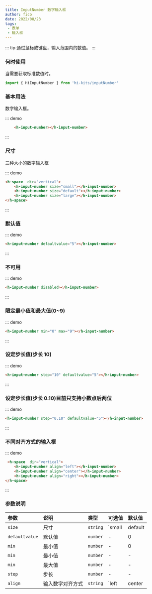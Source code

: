 ```yaml
---
title: InputNumber 数字输入框
author: fico
date: 2022/08/23
tags:
 - 表单
 - 输入框
---
```

::: tip
通过鼠标或键盘，输入范围内的数值。
:::
### 何时使用
当需要获取标准数值时。
```ts
import { HiInputNumber } from 'hi-kits/inputNumber'
```

### 基本用法

数字输入框。

::: demo
```html
    <h-input-number></h-input-number>
```
:::
### 尺寸

三种大小的数字输入框


::: demo
```html
<h-space  dir="vertical">
    <h-input-number size="small"></h-input-number>
    <h-input-number size="default"></h-input-number>
    <h-input-number size="large"></h-input-number>
</h-space>

```
:::

### 默认值

::: demo
```html
<h-input-number defaultvalue="5"></h-input-number>

```
:::

### 不可用

::: demo
```html
<h-input-number disabled></h-input-number>

```
:::

### 限定最小值和最大值(0~9)

::: demo
```html
<h-input-number min="0" max="9"></h-input-number>

```
:::

### 设定步长值(步长 10)

::: demo
```html
<h-input-number step="10" defaultvalue="5"></h-input-number>

```
:::

### 设定步长值(步长 0.10)目前只支持小数点后两位

::: demo
```html
<h-input-number step="0.10" defaultvalue="5"></h-input-number>

```
:::

### 不同对齐方式的输入框

::: demo
```html
 <h-space  dir="vertical">
    <h-input-number align="left"></h-input-number>
    <h-input-number align="center"></h-input-number>
    <h-input-number align="right"></h-input-number>
</h-space>
```
:::


### 参数说明

|参数|说明|类型|可选值|默认值
|:--|:--|:--|:-----|:---
| `size`| 尺寸 |  `string` | `small | default | large` | -
| `defaultvalue`| 默认值 |  `number` | - | 0
| `min`| 最小值 |  `number` | - | 0
| `min`| 最小值 |  `number` | - | -
| `min`| 最大值 |  `number` | - | -
| `step`| 步长 |  `number` | - | -
| `align`| 输入数字对齐方式 |  `string` | `left | center | right` | -
